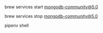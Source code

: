 <!-- RUN MONGODB  -->
brew services start mongodb-community@5.0
<!-- STOP MONGODB  -->
brew services stop mongodb-community@5.0

<!-- LAUNCH VIRTUALENV -->
pipenv shell